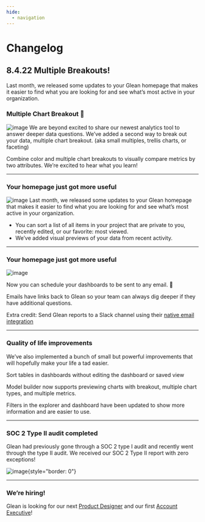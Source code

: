 ```yaml
---
hide:
  - navigation
---
```


# Changelog


## 8.4.22 Multiple Breakouts!

Last month, we released some updates to your Glean homepage that makes it easier to find what you are looking for and see what’s most active in your organization.

### Multiple Chart Breakout 🎉
![image](../assets/product_updates/220803_trellis.gif)
We are beyond excited to share our newest analytics tool to answer deeper data questions. We’ve added a second way to break out your data, multiple chart breakout. (aka small multiples, trellis charts, or faceting)

Combine color and multiple chart breakouts to visually compare metrics by two attributes. We’re excited to hear what you learn!

---

### Your homepage just got more useful
![image](../assets/product_updates/220803_homepage.png)
Last month, we released some updates to your Glean homepage that makes it easier to find what you are looking for and see what’s most active in your organization.
- You can sort a list of all items in your project that are private to you, recently edited, or our favorite: most viewed.
- We’ve added visual previews of your data from recent activity.

---

### Your homepage just got more useful
![image](../assets/product_updates/220803_dashboard_reports.png)

Now you can schedule your dashboards to be sent to any email. 🥳

Emails have links back to Glean so your team can always dig deeper if they have additional questions.

Extra credit: Send Glean reports to a Slack channel using their [native email integration](https://nyc.us3.list-manage.com/track/click?u=6300d55bcba31646550d3c1e4&id=06a81c7c2b&e=454d9cfee6)

---

### Quality of life improvements

We’ve also implemented a bunch of small but powerful improvements that will hopefully make your life a tad easier.

Sort tables in dashboards without editing the dashboard or saved view

Model builder now supports previewing charts with breakout, multiple chart types, and multiple metrics.

Filters in the explorer and dashboard have been updated to show more information and are easier to use.

---

### SOC 2 Type II audit completed

Glean had previously gone through a SOC 2 type I audit and recently went through the type II audit. We received our SOC 2 Type II report with zero exceptions!

![image](../assets/product_updates/220803_soc2.png){style="border: 0"}

---

### We’re hiring!

Glean is looking for our next [Product Designer](https://glean.io/open-roles/product-designer) and our first [Account Executive](https://glean.io/open-roles/account-executive)!
